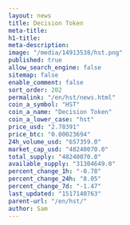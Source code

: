 ```yaml
---
layout: news
title: Decision Token
meta-title: 
h1-title: 
meta-description: 
image: "/media/14913538/hst.png"
published: true
allow_search_engine: false
sitemap: false
enable_comment: false
sort_order: 202
permalink: "/en/hst/news.html"
coin_a_symbol: "HST"
coin_a_name: "Decision Token"
coin_a_lower_case: "hst"
price_usd: "2.78391"
price_btc: "0.00023694"
24h_volume_usd: "657359.0"
market_cap_usd: "48240070.0"
total_supply: "48240070.0"
available_supply: "31304649.0"
percent_change_1h: "-0.78"
percent_change_24h: "8.05"
percent_change_7d: "-1.47"
last_updated: "1517140763"
parent-url: "/en/hst/"
author: Sam
---
```


